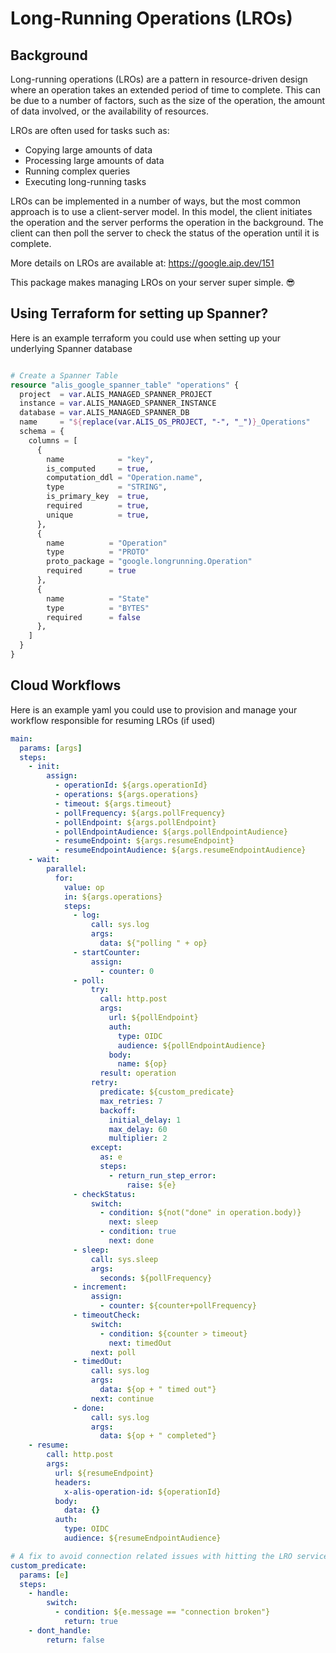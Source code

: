 # Long-Running Operations (LROs)

## Background

Long-running operations (LROs) are a pattern in resource-driven design where an operation takes an extended period of
time to complete. This can be due to a number of factors, such as the size of the operation, the amount of data
involved, or the availability of resources.

LROs are often used for tasks such as:

- Copying large amounts of data
- Processing large amounts of data
- Running complex queries
- Executing long-running tasks

LROs can be implemented in a number of ways, but the most common approach is to use a client-server model.
In this model, the client initiates the operation and the server performs the operation in the background.
The client can then poll the server to check the status of the operation until it is complete.

More details on LROs are available at: https://google.aip.dev/151

This package makes managing LROs on your server super simple. 😎

## Using Terraform for setting up Spanner?

Here is an example terraform you could use when setting up your underlying Spanner database

```terraform

# Create a Spanner Table
resource "alis_google_spanner_table" "operations" {
  project  = var.ALIS_MANAGED_SPANNER_PROJECT
  instance = var.ALIS_MANAGED_SPANNER_INSTANCE
  database = var.ALIS_MANAGED_SPANNER_DB
  name     = "${replace(var.ALIS_OS_PROJECT, "-", "_")}_Operations"
  schema = {
    columns = [
      {
        name            = "key",
        is_computed     = true,
        computation_ddl = "Operation.name",
        type            = "STRING",
        is_primary_key  = true,
        required        = true,
        unique          = true,
      },
      {
        name          = "Operation"
        type          = "PROTO"
        proto_package = "google.longrunning.Operation"
        required      = true
      },
      {
        name          = "State"
        type          = "BYTES"
        required      = false
      },
    ]
  }
}

```

## Cloud Workflows

Here is an example yaml you could use to provision and manage your workflow responsible for resuming LROs (if used)

```yaml
main:
  params: [args]
  steps:
    - init:
        assign:
          - operationId: ${args.operationId}
          - operations: ${args.operations}
          - timeout: ${args.timeout}
          - pollFrequency: ${args.pollFrequency}
          - pollEndpoint: ${args.pollEndpoint}
          - pollEndpointAudience: ${args.pollEndpointAudience}
          - resumeEndpoint: ${args.resumeEndpoint}
          - resumeEndpointAudience: ${args.resumeEndpointAudience}
    - wait:
        parallel:
          for:
            value: op
            in: ${args.operations}
            steps:
              - log:
                  call: sys.log
                  args:
                    data: ${"polling " + op}
              - startCounter:
                  assign:
                    - counter: 0
              - poll:
                  try:
                    call: http.post
                    args:
                      url: ${pollEndpoint}
                      auth:
                        type: OIDC
                        audience: ${pollEndpointAudience}
                      body:
                        name: ${op}
                    result: operation
                  retry:
                    predicate: ${custom_predicate}
                    max_retries: 7
                    backoff:
                      initial_delay: 1
                      max_delay: 60
                      multiplier: 2
                  except:
                    as: e
                    steps:
                      - return_run_step_error:
                          raise: ${e}
              - checkStatus:
                  switch:
                    - condition: ${not("done" in operation.body)}
                      next: sleep
                    - condition: true
                      next: done
              - sleep:
                  call: sys.sleep
                  args:
                    seconds: ${pollFrequency}
              - increment:
                  assign:
                    - counter: ${counter+pollFrequency}
              - timeoutCheck:
                  switch:
                    - condition: ${counter > timeout}
                      next: timedOut
                  next: poll
              - timedOut:
                  call: sys.log
                  args:
                    data: ${op + " timed out"}
                  next: continue
              - done:
                  call: sys.log
                  args:
                    data: ${op + " completed"}
    - resume:
        call: http.post
        args:
          url: ${resumeEndpoint}
          headers:
            x-alis-operation-id: ${operationId}
          body:
            data: {}
          auth:
            type: OIDC
            audience: ${resumeEndpointAudience}

# A fix to avoid connection related issues with hitting the LRO service
custom_predicate:
  params: [e]
  steps:
    - handle:
        switch:
          - condition: ${e.message == "connection broken"}
            return: true
    - dont_handle:
        return: false
```

